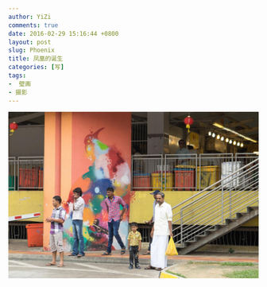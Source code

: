 ```yaml
---
author: YiZi
comments: true
date: 2016-02-29 15:16:44 +0800
layout: post
slug: Phoenix
title: 凤凰的诞生
categories: [写]
tags:
-  壁画
- 摄影
---
```

![](/public/images/gallery/Phoenix.jpg)
